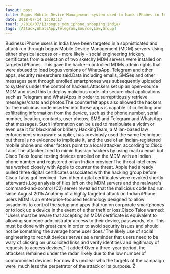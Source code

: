 ```yaml
---
layout: post
title: Bogus Mobile Device Management system used to hack iPhones in India
date: 2018-07-14 13:02:17
tourl: /2018/07/13/bogus_mdm_iphone_snooping_india/
tags: [Attack,WhatsApp,Telegram,Source,Law,Group]
---
```

Business iPhone users in India have been targeted in a sophisticated and attack run through bogus Mobile Device Management (MDM) servers.Using either physical access or - more likely - social engineering trickery, certificates from a selection of two sketchy MDM servers were installed on targeted iPhones. This gave the hacker-controlled MDMs admin rights that were abused to load bogus versions of WhatsApp, Telegram and other apps, security researchers said.Data including emails, SMSes and other messages sent through enrolled smartphones was subsequently uploaded to systems under the control of hackers.Attackers set up an open-source MDM and used this to deploy malicious code into secure chat applications such as Telegram and WhatsApps in order to surreptitiously retrieve messages/chats and photos.The counterfeit apps also allowed the hackers to The malicious code inserted into these apps is capable of collecting and exfiltrating information from the device, such as the phone number, serial number, location, contacts, user photos, SMS and Telegram and WhatsApp chat messages. Such information can be used to manipulate a victim or even use it for blackmail or bribery.HackingTeam, a Milan-based law enforcement snoopware supplier, has previously used the same technique but there is no evidence to implicate it, and the use of an Indian-registered mobile phone and other factors point to a local attacker, according to Cisco Talos.The attacker tried to mimic Russian hackers by using mail.ru email but Cisco Talos found testing devices enrolled on the MDM with an Indian phone number and registered on an Indian provider.The threat intel crew has worked closely with Apple to counter the threat. Apple had already pulled three digital certificates associated with the hacking group before Cisco Talos got involved. Two other digital certificates were revoked shortly afterwards.Log analysis of files left on the MDM servers and the malware's command-and-control (C2) server revealed that the malicious code had run since August 2015.Anatomy of a highly targeted attack on Indian iPhone users MDM is an enterprise-focused technology designed to allow sysadmins to control the setup and apps that run on corporate smartphones or to lock up a device in the event of either theft or loss.Cisco Talos warned: "Users must be aware that accepting an MDM certificate is equivalent to allowing someone administrator access to their device, passwords, etc. This must be done with great care in order to avoid security issues and should not be something the average home user does."The likely use of social engineering to recruit devices serves as a reminder that users need to be wary of clicking on unsolicited links and verify identities and legitimacy of requests to access devices," it added.Over a three-year period, the attackers remained under the radar  likely due to the low number of compromised devices. For now it's unclear who the targets of the campaign were  much less the perpetrator of the attack or its purpose. Ž